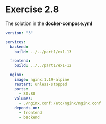 # Exercise 2.8

The solution in the __docker-compose.yml__

```yml
version: "3"

services:
  backend:
    build: ../../part1/ex1-13

  frontend:
    build: ../../part1/ex1-12

  nginx:
    image: nginx:1.19-alpine
    restart: unless-stopped
    ports:
      - 80:80
    volumes:
      - ./nginx.conf:/etc/nginx/nginx.conf
    depends_on:
      - frontend
      - backend
```
